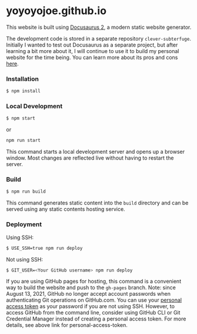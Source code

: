 
# yoyoyojoe.github.io

This website is built using [Docusaurus 2](https://docusaurus.io/), a modern static website generator.

The development code is stored in a separate repository `clever-subterfuge`. Initially I wanted to test out Docusaurus as a separate project, but after learning a bit more about it, I will continue to use it to build my personal website for the time being.
You can learn more about its pros and cons [here](https://docusaurus.io/docs#features).

### Installation

```bash
$ npm install
```

### Local Development

```bash
$ npm start
```

or 

```bash
npm run start
```

This command starts a local development server and opens up a browser window. Most changes are reflected live without having to restart the server.

### Build

```bash
$ npm run build
```

This command generates static content into the `build` directory and can be served using any static contents hosting service.

### Deployment

Using SSH:

```bash
$ USE_SSH=true npm run deploy
```

Not using SSH:

```bash
$ GIT_USER=<Your GitHub username> npm run deploy
```

If you are using GitHub pages for hosting, this command is a convenient way to build the website and push to the `gh-pages` branch.
Note: since August 13, 2021, GitHub no longer accept account passwords when authenticating Git operations on GitHub.com. You can use your [personal access token](https://docs.github.com/en/authentication/keeping-your-account-and-data-secure/creating-a-personal-access-token) as your password if you are not using SSH. However, to access GitHub from the command line, consider using GitHub CLI or Git Credential Manager instead of creating a personal access token. For more details, see above link for personal-access-token.
